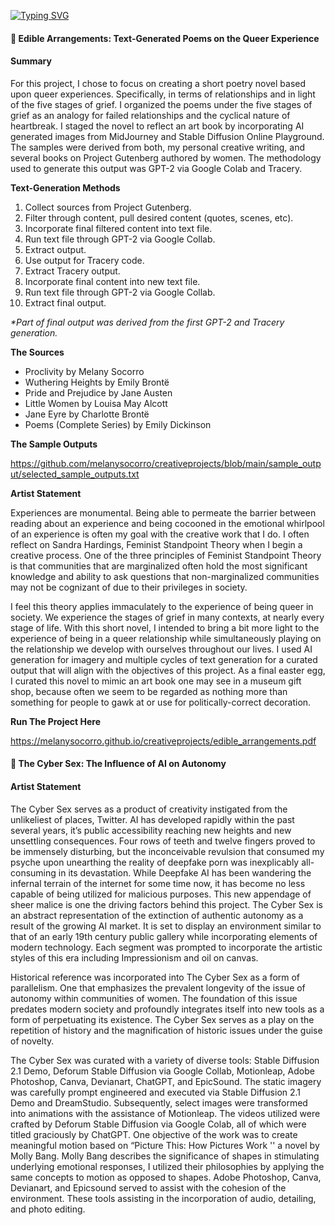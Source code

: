 <a href="https://git.io/typing-svg"><img src="https://readme-typing-svg.demolab.com?font=Poppins&weight=800&pause=1000&color=4E54CA&vCenter=true&width=429&height=25&lines=WELCOME+TO+MY+CREATIVE+PROJECTS" alt="Typing SVG" /></a>
#### 💜 Edible Arrangements: Text-Generated Poems on the Queer Experience
#### Summary 
For this project, I chose to focus on creating a short poetry novel based upon queer experiences. Specifically, in terms of relationships and in light of the five stages of grief. I organized the poems under the five stages of grief as an analogy for failed relationships and the cyclical nature of heartbreak. I staged the novel to reflect an art book by incorporating AI generated images from MidJourney and Stable Diffusion Online Playground. The samples were derived from both, my personal creative writing, and several books on Project Gutenberg authored by women. The methodology used to generate this output was GPT-2 via Google Colab and Tracery. 

<strong> Text-Generation Methods</strong>
1. Collect sources from Project Gutenberg.
2. Filter through content, pull desired content (quotes, scenes, etc). 
3. Incorporate final filtered content into text file. 
4. Run text file through GPT-2 via Google Collab.
5. Extract output. 
6. Use output for Tracery code. 
7. Extract Tracery output. 
8. Incorporate final content into new text file.
9. Run text file through GPT-2 via Google Collab.
10. Extract final output. 

<i>*Part of final output was derived from the first GPT-2 and Tracery generation.</i>

<strong>The Sources </strong>
  - Proclivity by Melany Socorro 
  - Wuthering Heights by Emily Brontë
  - Pride and Prejudice by Jane Austen
  - Little Women by Louisa May Alcott
  - Jane Eyre by Charlotte Brontë 
  - Poems (Complete Series) by Emily Dickinson

<strong> The Sample Outputs </strong>

https://github.com/melanysocorro/creativeprojects/blob/main/sample_output/selected_sample_outputs.txt


<strong>Artist Statement</strong>

Experiences are monumental. Being able to permeate the barrier between reading about an experience and being cocooned in the emotional whirlpool of an experience is often my goal with the creative work that I do. I often reflect on Sandra Hardings, Feminist Standpoint Theory when I begin a creative process. One of the three principles of Feminist Standpoint Theory is that communities that are marginalized often hold the most significant knowledge and ability to ask questions that non-marginalized communities may not be cognizant of due to their privileges in society.

I feel this theory applies immaculately to the experience of being queer in society. We experience the stages of grief in many contexts, at nearly every stage of life. With this short novel, I intended to bring a bit more light to the experience of being in a queer relationship while simultaneously playing on the relationship we develop with ourselves throughout our lives. I used AI generation for imagery and multiple cycles of text generation for a curated output that will align with the objectives of this project. As a final easter egg, I curated this novel to mimic an art book one may see in a museum gift shop, because often we seem to be regarded as nothing more than something for people to gawk at or use for politically-correct decoration.

<strong>Run The Project Here</strong> 

https://melanysocorro.github.io/creativeprojects/edible_arrangements.pdf

#### 💜 The Cyber Sex: The Influence of AI on Autonomy
#### Artist Statement 
The Cyber Sex serves as a product of creativity instigated from the unlikeliest of places, Twitter. AI has developed rapidly within the past several years, it’s public accessibility reaching new heights and new unsettling consequences. Four rows of teeth and twelve fingers proved to be immensely disturbing, but the inconceivable revulsion that consumed my psyche upon unearthing the reality of deepfake porn was inexplicably all-consuming in its devastation. While Deepfake AI has been wandering the infernal terrain of the internet for some time now, it has become no less capable of being utilized for malicious purposes. This new appendage of sheer malice is one the driving factors behind this project. The Cyber Sex is an abstract representation of the extinction of authentic autonomy as a result of the growing AI market. It is set to display an environment similar to that of an early 19th century public gallery while incorporating elements of modern technology. Each segment was prompted to incorporate the artistic styles of this era including Impressionism and oil on canvas. 
        
Historical reference was incorporated into The Cyber Sex as a form of parallelism. One that emphasizes the prevalent longevity of the issue of autonomy within communities of women. The foundation of this issue predates modern society and profoundly integrates itself into new tools as a form of perpetuating its existence. The Cyber Sex serves as a play on the repetition of history and the magnification of historic issues under the guise of novelty. 

The Cyber Sex was curated with a variety of diverse tools: Stable Diffusion 2.1 Demo, Deforum Stable Diffusion via Google Collab, Motionleap, Adobe Photoshop, Canva, Devianart, ChatGPT, and EpicSound. The static imagery was carefully prompt engineered and executed via Stable Diffusion 2.1 Demo and DreamStudio. Subsequently, select images were transformed into animations with the assistance of Motionleap. The videos utilized were crafted by Deforum Stable Diffusion via Google Colab, all of which were titled graciously by ChatGPT. One objective of the work was to create meaningful motion based on “Picture This: How Pictures Work '' a novel by Molly Bang. Molly Bang describes the significance of shapes in stimulating underlying emotional responses, I utilized their philosophies by applying the same concepts to motion as opposed to shapes. Adobe Photoshop, Canva, Devianart, and Epicsound served to assist with the cohesion of the environment. These tools assisting in the incorporation of audio, detailing, and photo editing. 

<a width="560" height="315" src="https://www.youtube.com/embed/N56XP65Tz7o" title="YouTube video player" frameborder="0" allow="accelerometer; autoplay; clipboard-write; encrypted-media; gyroscope; picture-in-picture; web-share" allowfullscreen></a>
